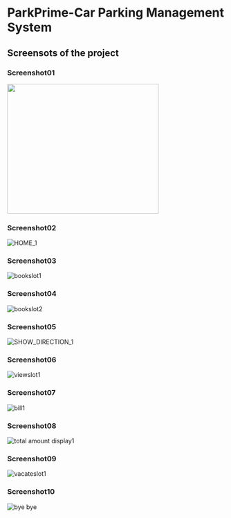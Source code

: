 # ParkPrime-Car Parking Management System


## Screensots of the project





### Screenshot01
<img src="https://user-images.githubusercontent.com/78994799/212466047-21d9f34a-0401-4f08-9c82-d1fce3718454.PNG" width="350" height="300">
<!-- ![FIRST_1](https://user-images.githubusercontent.com/78994799/212466047-21d9f34a-0401-4f08-9c82-d1fce3718454.PNG | width = 50) -->






### Screenshot02

![HOME_1](https://user-images.githubusercontent.com/78994799/212466090-be2d7edd-d7fd-47a6-af73-d5d913b44ac2.PNG)






### Screenshot03

![bookslot1](https://user-images.githubusercontent.com/78994799/212466105-ed9c608d-f2ec-49cc-b288-0114dafef2a3.PNG)






### Screenshot04

![bookslot2](https://user-images.githubusercontent.com/78994799/212466124-95465bf4-9ce6-46c1-aa18-33e7278c5a78.PNG)






### Screenshot05

![SHOW_DIRECTION_1](https://user-images.githubusercontent.com/78994799/212466155-70e82edc-b5e0-4309-ab86-24f21970438c.PNG)






### Screenshot06

![viewslot1](https://user-images.githubusercontent.com/78994799/212466182-8f4aae10-8b9a-4927-979f-9eac62624b9b.PNG)






### Screenshot07

![bill1](https://user-images.githubusercontent.com/78994799/212466211-2e74d3ff-be1f-4bb0-90f7-02ea2db5ef3e.PNG)






### Screenshot08

![total amount display1](https://user-images.githubusercontent.com/78994799/212466221-f02c0897-ddd6-4e1a-aeb0-ca819f033ea7.PNG)






### Screenshot09

![vacateslot1](https://user-images.githubusercontent.com/78994799/212466248-11314441-8d91-48f5-93eb-675186d283bb.PNG)






### Screenshot10

![bye bye](https://user-images.githubusercontent.com/78994799/212466259-549cad48-e3c0-4207-a4d1-e858939f4872.PNG)
